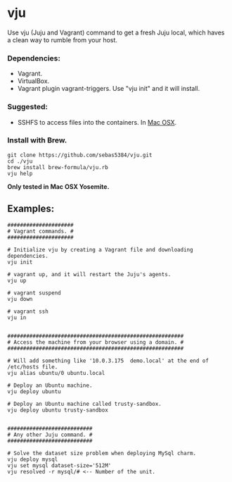 # vju
Use vju (Juju and Vagrant) command to get a fresh Juju local, which haves a clean way to rumble from your host.

### Dependencies:
- Vagrant.
- VirtualBox.
- Vagrant plugin vagrant-triggers. Use "vju init" and it will install.

### Suggested:
- SSHFS to access files into the containers. In [Mac OSX](https://github.com/osxfuse/osxfuse/wiki/SSHFS).

### Install with Brew.
```
git clone https://github.com/sebas5384/vju.git
cd ./vju
brew install brew-formula/vju.rb
vju help
```

**Only tested in Mac OSX Yosemite.**

## Examples:
```
#####################
# Vagrant commands. #
#####################

# Initialize vju by creating a Vagrant file and downloading dependencies.
vju init

# vagrant up, and it will restart the Juju's agents.
vju up

# vagrant suspend
vju down

# vagrant ssh
vju in


########################################################
# Access the machine from your browser using a domain. #
########################################################

# Will add something like '10.0.3.175  demo.local' at the end of /etc/hosts file.
vju alias ubuntu/0 ubuntu.local

# Deploy an Ubuntu machine.
vju deploy ubuntu

# Deploy an Ubuntu machine called trusty-sandbox.
vju deploy ubuntu trusty-sandbox


###########################
# Any other Juju command. #
###########################

# Solve the dataset size problem when deploying MySql charm.
vju deploy mysql
vju set mysql dataset-size='512M'
vju resolved -r mysql/# <-- Number of the unit.
```
